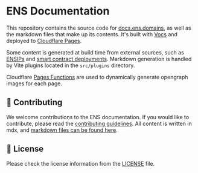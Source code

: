 # ENS Documentation

This repository contains the source code for [docs.ens.domains](https://docs.ens.domains/?ref=ens-docs-github), as well as the markdown files that make up its contents. It's built with [Vocs](https://vocs.dev/) and deployed to [Cloudflare Pages](https://pages.cloudflare.com/).

Some content is generated at build time from external sources, such as [ENSIPs](https://github.com/ensdomains/ensips) and [smart contract deployments](https://github.com/ensdomains/ens-contracts). Markdown generation is handled by Vite plugins located in the `src/plugins` directory.

Cloudflare [Pages Functions](https://developers.cloudflare.com/pages/functions/) are used to dynamically generate opengraph images for each page.

## 📖 Contributing

We welcome contributions to the ENS documentation. If you would like to contribute, please read the [contributing guidelines](./CONTRIBUTING.md). All content is written in mdx, and [markdown files can be found here](./src/pages/).

## 📄 License

Please check the license information from the [LICENSE](./LICENSE) file.
